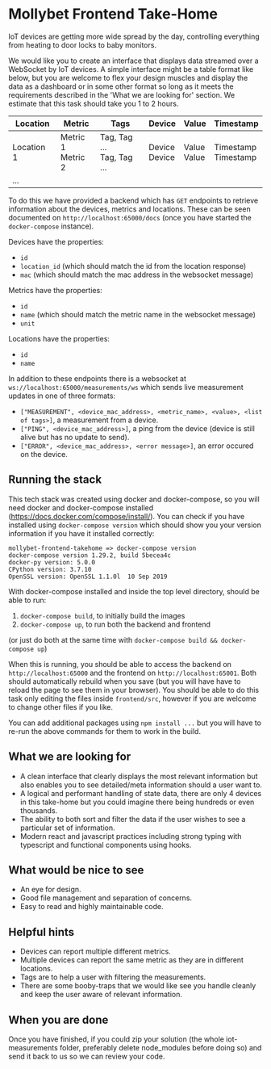 # Mollybet Frontend Take-Home

IoT devices are getting more wide spread by the day, controlling everything from heating to door locks to baby monitors.

We would like you to create an interface that displays data streamed over a WebSocket by IoT devices. A simple interface might be a table format like below, but you are welcome to flex your design muscles and display the data as a dashboard or in some other format so long as it meets the requirements described in the 'What we are looking for' section. We estimate that this task should take you 1 to 2 hours.

| Location   | Metric                   | Tags                           | Device               | Value                 | Timestamp                 |
| ---------- | ------------------------ | ------------------------------ | -------------------- | --------------------- | ------------------------- |
| Location 1 | Metric 1<br/>Metric 2    | Tag, Tag ...<br />Tag, Tag ... | Device<br/>Device    | Value<br/>Value       | Timestamp<br/>Timestamp   |
| ...                                                                                                                                               |

To do this we have provided a backend which has `GET` endpoints to retrieve information about the devices, metrics and locations. These can be seen documented on `http://localhost:65000/docs` (once you have started the `docker-compose` instance). 

Devices have the properties:
- `id`
- `location_id` (which should match the id from the location response)
- `mac` (which should match the mac address in the websocket message)

Metrics have the properties: 
- `id`
- `name` (which should match the metric name in the websocket message)
- `unit`

Locations have the properties:
- `id`
- `name`

In addition to these endpoints there is a websocket at `ws://localhost:65000/measurements/ws` which sends live measurement updates in one of three formats:

- `["MEASUREMENT", <device_mac_address>, <metric_name>, <value>, <list of tags>]`, a measurement from a device.
- `["PING", <device_mac_address>]`, a ping from the device (device is still alive but has no update to send).
- `["ERROR", <device_mac_address>, <error message>]`, an error occured on the device.

## Running the  stack

This tech stack was created using docker and docker-compose, so you will need docker and docker-compose installed (https://docs.docker.com/compose/install/). You can check if you have installed using `docker-compose version` which should show you your version information if you have it installed correctly:

```
mollybet-frontend-takehome => docker-compose version
docker-compose version 1.29.2, build 5becea4c
docker-py version: 5.0.0
CPython version: 3.7.10
OpenSSL version: OpenSSL 1.1.0l  10 Sep 2019
```

With docker-compose installed and inside the top level directory, should be able to run:
1. `docker-compose build`, to initially build the images
2. `docker-compose up`, to run both the backend and frontend

(or just do both at the same time with `docker-compose build && docker-compose up`)

When this is running, you should be able to access the backend on `http://localhost:65000` and the frontend on `http://localhost:65001`. Both should automatically rebuild when you save (but you will have have to reload the page to see them in your browser). You should be able to do this task only editing the files inside `frontend/src`, however if you are welcome to change other files if you like.

You can add additional packages using `npm install ...` but you will have to re-run the above commands for them to work in the build.

## What we are looking for

- A clean interface that clearly displays the most relevant information but also enables you to see detailed/meta information should a user want to.
- A logical and performant handling of state data, there are only 4 devices in this take-home but you could imagine there being hundreds or even thousands.
- The ability to both sort and filter the data if the user wishes to see a particular set of information.
- Modern react and javascript practices including strong typing with typescript and functional components using hooks. 

## What would be nice to see

- An eye for design.
- Good file management and separation of concerns.
- Easy to read and highly maintainable code.

## Helpful hints

- Devices can report multiple different metrics.
- Multiple devices can report the same metric as they are in different locations.
- Tags are to help a user with filtering the measurements.
- There are some booby-traps that we would like see you handle cleanly and keep the user aware of relevant information.

## When you are done

Once you have finished, if you could zip your solution (the whole iot-measurements folder, preferably delete node_modules before doing so) and send it back to us so we can review your code.